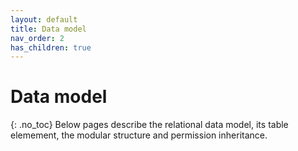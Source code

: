 ```yaml
---
layout: default
title: Data model
nav_order: 2
has_children: true
---
```

# Data model
{: .no_toc}
Below pages describe the relational data model, its table elemement, the modular structure and permission inheritance.